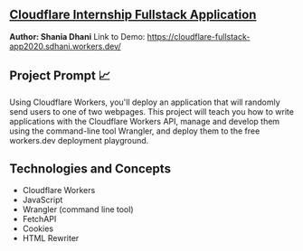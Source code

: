 ## [Cloudflare Internship Fullstack Application](https://cloudflare-fullstack-app2020.sdhani.workers.dev/)

**Author: Shania Dhani**
Link to Demo: https://cloudflare-fullstack-app2020.sdhani.workers.dev/

## Project Prompt  :chart_with_upwards_trend:
Using Cloudflare Workers, you'll deploy an application that will randomly send users to one of two webpages. This project will teach you how to write applications with the Cloudflare Workers API, manage and develop them using the command-line tool Wrangler, and deploy them to the free workers.dev deployment playground.

## Technologies and Concepts
- Cloudflare Workers
- JavaScript
- Wrangler (command line tool)
- FetchAPI
- Cookies
- HTML Rewriter
